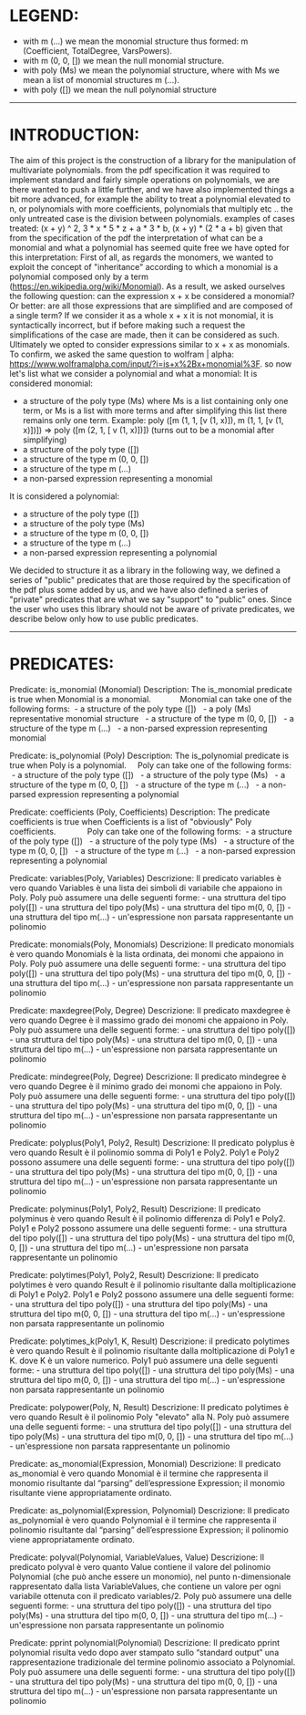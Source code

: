# LEGEND:

* with m (...) we mean the monomial structure thus formed: m (Coefficient, TotalDegree, VarsPowers).
* with m (0, 0, []) we mean the null monomial structure.
* with poly (Ms) we mean the polynomial structure, where with Ms we mean a list of monomial structures m (...).
* with poly ([]) we mean the null polynomial structure

----------------------------------------------------------------------------------------------

# INTRODUCTION:

The aim of this project is the construction of a library for the manipulation of multivariate polynomials.
from the pdf specification it was required to implement standard and fairly simple operations on polynomials, we are there
wanted to push a little further, and we have also implemented things a bit more advanced, for example the ability to treat a polynomial elevated to n, or polynomials with more coefficients, polynomials that multiply etc ..
the only untreated case is the division between polynomials.
examples of cases treated: (x + y) ^ 2, 3 * x * 5 * z + a * 3 * b, (x + y) * (2 * a + b)
given that from the specification of the pdf the interpretation of what can be a monomial and what a polynomial has seemed quite free
we have opted for this interpretation:
First of all, as regards the monomers, we wanted to exploit the concept of "inheritance" according to which a monomial is a polynomial composed only by a term (https://en.wikipedia.org/wiki/Monomial).
As a result, we asked ourselves the following question:
can the expression x + x be considered a monomial? Or better:
are all those expressions that are simplified and are composed of a single term?
If we consider it as a whole x + x it is not monomial, it is syntactically incorrect, but if before making such a request the simplifications of the case are made, then it can be considered as such.
Ultimately we opted to consider expressions similar to x + x as monomials.
To confirm, we asked the same question to wolfram | alpha:
https://www.wolframalpha.com/input/?i=is+x%2Bx+monomial%3F.
so now let's list what we consider a polynomial and what a monomial:
It is considered monomial:
* a structure of the poly type (Ms) where Ms is a list containing only one term, or Ms is a list with more terms and after simplifying this list there remains only one term. Example: poly ([m (1, 1, [v (1, x)]), m (1, 1, [v (1, x)])]) => poly ([m (2, 1, [ v (1, x)])]) (turns out to be a monomial after simplifying)
* a structure of the poly type ([])
* a structure of the type m (0, 0, [])
* a structure of the type m (...)
* a non-parsed expression representing a monomial

It is considered a polynomial:

* a structure of the poly type ([])
* a structure of the poly type (Ms)
* a structure of the type m (0, 0, [])
* a structure of the type m (...)
* a non-parsed expression representing a polynomial

We decided to structure it as a library in the following way, we defined a series of "public" predicates that are those required by the specification of the pdf plus some added by us, and we have also defined a series of "private" predicates that are what we say
"support" to "public" ones.
Since the user who uses this library should not be aware of private predicates, we describe below only how to use public predicates.

-------------------------------------------------- --------------------------------------------

# PREDICATES:
Predicate: is_monomial (Monomial)
Description: The is_monomial predicate is true when Monomial is a monomial.
            Monomial can take one of the following forms:
 - a structure of the poly type ([])
  - a poly (Ms) representative monomial structure
  - a structure of the type m (0, 0, [])
  - a structure of the type m (...)
  - a non-parsed expression representing monomial

Predicate: is_polynomial (Poly)
Description: The is_polynomial predicate is true when Poly is a polynomial.
    Poly can take one of the following forms:
 - a structure of the poly type ([])
  - a structure of the poly type (Ms)
  - a structure of the type m (0, 0, [])
  - a structure of the type m (...)
  - a non-parsed expression representing a polynomial

Predicate: coefficients (Poly, Coefficients)
Description: The predicate coefficients is true when Coefficients is a list of "obviously" Poly coefficients.
             Poly can take one of the following forms:
 - a structure of the poly type ([])
  - a structure of the poly type (Ms)
  - a structure of the type m (0, 0, [])
  - a structure of the type m (...)
  - a non-parsed expression representing a polynomial    
	      
Predicate: variables(Poly, Variables)
Descrizione: Il predicato variables è vero quando Variables è una lista dei simboli di variabile che appaiono in Poly.
  	     Poly può assumere una delle seguenti forme:
 	     - una struttura del tipo poly([])
  	     - una struttura del tipo poly(Ms)
  	     - una struttura del tipo m(0, 0, [])
  	     - una struttura del tipo m(...)
  	     - un'espressione non parsata rappresentante un polinomio   
  	       
Predicate: monomials(Poly, Monomials)
Descrizione: Il predicato monomials è vero quando Monomials è la lista ordinata, dei monomi che
	     appaiono in Poly.
	     Poly può assumere una delle seguenti forme:
 	     - una struttura del tipo poly([])
  	     - una struttura del tipo poly(Ms)
  	     - una struttura del tipo m(0, 0, [])
  	     - una struttura del tipo m(...)
  	     - un'espressione non parsata rappresentante un polinomio     
	      
Predicate: maxdegree(Poly, Degree)
Descrizione: Il predicato maxdegree è vero quando Degree è il massimo grado dei monomi che appaiono in Poly.
  	     Poly può assumere una delle seguenti forme:
 	     - una struttura del tipo poly([])
  	     - una struttura del tipo poly(Ms)
  	     - una struttura del tipo m(0, 0, [])
  	     - una struttura del tipo m(...)
  	     - un'espressione non parsata rappresentante un polinomio   
  	      
Predicate: mindegree(Poly, Degree)
Descrizione: Il predicato mindegree è vero quando Degree è il minimo grado dei monomi che appaiono in Poly.
	     Poly può assumere una delle seguenti forme:
 	     - una struttura del tipo poly([])
  	     - una struttura del tipo poly(Ms)
  	     - una struttura del tipo m(0, 0, [])
  	     - una struttura del tipo m(...)
  	     - un'espressione non parsata rappresentante un polinomio     
	      
Predicate: polyplus(Poly1, Poly2, Result)
Descrizione: Il predicato polyplus è vero quando Result è il polinomio somma di Poly1 e Poly2.
	     Poly1 e Poly2 possono assumere una delle seguenti forme:
 	     - una struttura del tipo poly([])
  	     - una struttura del tipo poly(Ms)
  	     - una struttura del tipo m(0, 0, [])
  	     - una struttura del tipo m(...)
  	     - un'espressione non parsata rappresentante un polinomio      

Predicate: polyminus(Poly1, Poly2, Result)
Descrizione: Il predicato polyminus è vero quando Result è il polinomio differenza di Poly1 e Poly2.
      	     Poly1 e Poly2 possono assumere una delle seguenti forme:
 	     - una struttura del tipo poly([])
  	     - una struttura del tipo poly(Ms)
  	     - una struttura del tipo m(0, 0, [])
  	     - una struttura del tipo m(...)
  	     - un'espressione non parsata rappresentante un polinomio      

Predicate: polytimes(Poly1, Poly2, Result)
Descrizione: Il predicato polytimes è vero quando Result è il polinomio 
	     risultante dalla moltiplicazione di Poly1 e Poly2.
	     Poly1 e Poly2 possono assumere una delle seguenti forme:
 	     - una struttura del tipo poly([])
  	     - una struttura del tipo poly(Ms)
  	     - una struttura del tipo m(0, 0, [])
  	     - una struttura del tipo m(...)
  	     - un'espressione non parsata rappresentante un polinomio 

Predicate: polytimes_k(Poly1, K, Result)
Descrizione: il predicato polytimes è vero quando Result è 
 	     il polinomio risultante dalla moltiplicazione di Poly1 e K.
 	     dove K è un valore numerico.
	     Poly1 può assumere una delle seguenti forme:
 	     - una struttura del tipo poly([])
  	     - una struttura del tipo poly(Ms)
  	     - una struttura del tipo m(0, 0, [])
  	     - una struttura del tipo m(...)
  	     - un'espressione non parsata rappresentante un polinomio      	          

Predicate: polypower(Poly, N, Result)
Descrizione: Il predicato polytimes è vero quando Result è il polinomio Poly "elevato" alla N.
	     Poly può assumere una delle seguenti forme:
 	     - una struttura del tipo poly([])
  	     - una struttura del tipo poly(Ms)
  	     - una struttura del tipo m(0, 0, [])
  	     - una struttura del tipo m(...)
  	     - un'espressione non parsata rappresentante un polinomio   
	     
Predicate: as_monomial(Expression, Monomial)
Descrizione: Il predicato as_monomial è vero quando Monomial è il termine che rappresenta il monomio risultante dal
	     “parsing” dell’espressione Expression; il monomio risultante viene appropriatamente ordinato.

Predicate: as_polynomial(Expression, Polynomial)
Descrizione: Il predicato as_polynomial è vero quando Polynomial è il termine che rappresenta il polinomio risultante
	     dal “parsing” dell’espressione Expression; il polinomio viene appropriatamente ordinato.

Predicate: polyval(Polynomial, VariableValues, Value)
Descrizione: Il predicato polyval è vero quanto Value contiene il valore del polinomio Polynomial (che può anche
	     essere un monomio), nel punto n-dimensionale rappresentato dalla lista VariableValues, che contiene un
             valore per ogni variabile ottenuta con il predicato variables/2.
	     Poly può assumere una delle seguenti forme:
 	     - una struttura del tipo poly([])
  	     - una struttura del tipo poly(Ms)
  	     - una struttura del tipo m(0, 0, [])
  	     - una struttura del tipo m(...)
  	     - un'espressione non parsata rappresentante un polinomio   
	     
Predicate: pprint polynomial(Polynomial)
Descrizione: Il predicato pprint polynomial risulta vedo dopo aver stampato sullo “standard output” una rappresentazione tradizionale del 		     termine polinomio associato a Polynomial. 
	     Poly può assumere una delle seguenti forme:
 	     - una struttura del tipo poly([])
  	     - una struttura del tipo poly(Ms)
  	     - una struttura del tipo m(0, 0, [])
  	     - una struttura del tipo m(...)
  	     - un'espressione non parsata rappresentante un polinomio   

